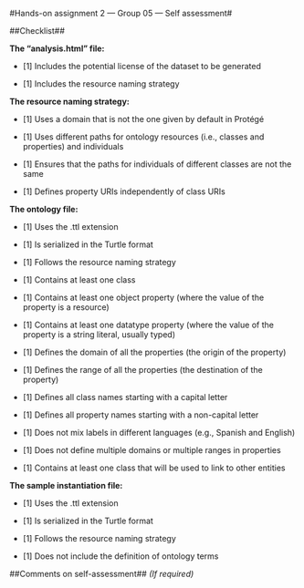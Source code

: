 #Hands-on assignment 2 — Group 05 — Self assessment#

##Checklist##

**The “analysis.html” file:**

- [1] Includes the potential license of the dataset to be generated

- [1] Includes the resource naming strategy

**The resource naming strategy:**

- [1] Uses a domain that is not the one given by default in Protégé

- [1] Uses different paths for ontology resources (i.e., classes and properties) and individuals

- [1] Ensures that the paths for individuals of different classes are not the same

- [1] Defines property URIs independently of class URIs

**The ontology file:**

- [1] Uses the .ttl extension

- [1] Is serialized in the Turtle format

- [1] Follows the resource naming strategy

- [1] Contains at least one class

- [1] Contains at least one object property (where the value of the property is a resource)

- [1] Contains at least one datatype property (where the value of the property is a string literal, usually typed)

- [1] Defines the domain of all the properties (the origin of the property)

- [1] Defines the range of all the properties (the destination of the property)

- [1] Defines all class names starting with a capital letter

- [1] Defines all property names starting with a non-capital letter

- [1] Does not mix labels in different languages (e.g., Spanish and English)

- [1] Does not define multiple domains or multiple ranges in properties

- [1] Contains at least one class that will be used to link to other entities

**The sample instantiation file:**

- [1] Uses the .ttl extension

- [1] Is serialized in the Turtle format

- [1] Follows the resource naming strategy

- [1] Does not include the definition of ontology terms

##Comments on self-assessment##
_(If required)_